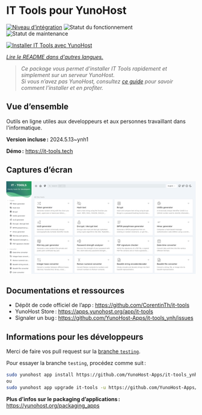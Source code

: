 <!--
Nota bene : ce README est automatiquement généré par <https://github.com/YunoHost/apps/tree/master/tools/readme_generator>
Il NE doit PAS être modifié à la main.
-->

# IT Tools pour YunoHost

[![Niveau d’intégration](https://dash.yunohost.org/integration/it-tools.svg)](https://ci-apps.yunohost.org/ci/apps/it-tools/) ![Statut du fonctionnement](https://ci-apps.yunohost.org/ci/badges/it-tools.status.svg) ![Statut de maintenance](https://ci-apps.yunohost.org/ci/badges/it-tools.maintain.svg)

[![Installer IT Tools avec YunoHost](https://install-app.yunohost.org/install-with-yunohost.svg)](https://install-app.yunohost.org/?app=it-tools)

*[Lire le README dans d'autres langues.](./ALL_README.md)*

> *Ce package vous permet d’installer IT Tools rapidement et simplement sur un serveur YunoHost.*  
> *Si vous n’avez pas YunoHost, consultez [ce guide](https://yunohost.org/install) pour savoir comment l’installer et en profiter.*

## Vue d’ensemble

Outils en ligne utiles aux developpeurs et aux personnes travaillant dans l'informatique.

**Version incluse :** 2024.5.13~ynh1

**Démo :** <https://it-tools.tech>

## Captures d’écran

![Capture d’écran de IT Tools](./doc/screenshots/it-tools_ynh.png)

## Documentations et ressources

- Dépôt de code officiel de l’app : <https://github.com/CorentinTh/it-tools>
- YunoHost Store : <https://apps.yunohost.org/app/it-tools>
- Signaler un bug : <https://github.com/YunoHost-Apps/it-tools_ynh/issues>

## Informations pour les développeurs

Merci de faire vos pull request sur la [branche `testing`](https://github.com/YunoHost-Apps/it-tools_ynh/tree/testing).

Pour essayer la branche `testing`, procédez comme suit :

```bash
sudo yunohost app install https://github.com/YunoHost-Apps/it-tools_ynh/tree/testing --debug
ou
sudo yunohost app upgrade it-tools -u https://github.com/YunoHost-Apps/it-tools_ynh/tree/testing --debug
```

**Plus d’infos sur le packaging d’applications :** <https://yunohost.org/packaging_apps>

